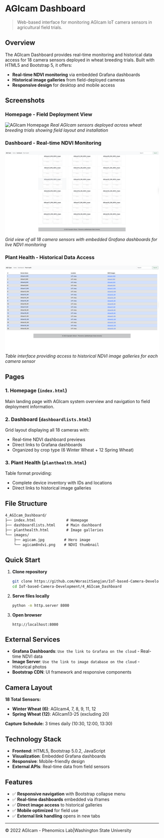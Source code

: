# AGIcam Dashboard

> Web-based interface for monitoring AGIcam IoT camera sensors in agricultural field trials.

## Overview

The AGIcam Dashboard provides real-time monitoring and historical data access for 18 camera sensors deployed in wheat breeding trials. Built with HTML5 and Bootstrap 5, it offers:

- **Real-time NDVI monitoring** via embedded Grafana dashboards
- **Historical image galleries** from field-deployed cameras  
- **Responsive design** for desktop and mobile access

## Screenshots

### Homepage - Field Deployment View
![AGIcam Homepage](https://github.com/WorasitSangjan/IoT-based-Camera-Development/blob/main/4_AGIcam_Dashboard/images/homepage-screenshort.png)
*Real AGIcam sensors deployed across wheat breeding trials showing field layout and installation*

### Dashboard - Real-time NDVI Monitoring  
![AGIcam Dashboard](https://github.com/WorasitSangjan/IoT-based-Camera-Development/blob/main/4_AGIcam_Dashboard/images/dashboard-screenshort.png)
*Grid view of all 18 camera sensors with embedded Grafana dashboards for live NDVI monitoring*

### Plant Health - Historical Data Access
![Plant Health Page](https://github.com/WorasitSangjan/IoT-based-Camera-Development/blob/main/4_AGIcam_Dashboard/images/planthealth-screenshort.png)
*Table interface providing access to historical NDVI image galleries for each camera sensor*

## Pages

### 1. Homepage (`index.html`)
Main landing page with AGIcam system overview and navigation to field deployment information.

### 2. Dashboard (`dashboardlists.html`) 
Grid layout displaying all 18 cameras with:
- Real-time NDVI dashboard previews
- Direct links to Grafana dashboards
- Organized by crop type (6 Winter Wheat + 12 Spring Wheat)

### 3. Plant Health (`planthealth.html`)
Table format providing:
- Complete device inventory with IDs and locations
- Direct links to historical image galleries

## File Structure

```
4_AGIcam_Dashboard/
├── index.html              # Homepage
├── dashboardlists.html     # Main dashboard  
├── planthealth.html        # Image galleries
└── images/
    ├── agicam.jpg         # Hero image
    └── agicam8ndvi.png    # NDVI thumbnail
```

## Quick Start

1. **Clone repository**
   ```bash
   git clone https://github.com/WorasitSangjan/IoT-based-Camera-Development.git
   cd IoT-based-Camera-Development/4_AGIcam_Dashboard
   ```

2. **Serve files locally**
   ```bash
   python -m http.server 8000
   ```

3. **Open browser**
   ```
   http://localhost:8000
   ```

## External Services

- **Grafana Dashboards**: `Use the link to Grafana on the cloud` - Real-time NDVI data
- **Image Server**: `Use the link to image database on the cloud` - Historical photos
- **Bootstrap CDN**: UI framework and responsive components

## Camera Layout

**18 Total Sensors:**
- **Winter Wheat (6)**: AGIcam4, 7, 8, 9, 11, 12
- **Spring Wheat (12)**: AGIcam13-25 (excluding 20)

**Capture Schedule:** 3 times daily (10:30, 12:00, 13:30)

## Technology Stack

- **Frontend**: HTML5, Bootstrap 5.0.2, JavaScript
- **Visualization**: Embedded Grafana dashboards
- **Responsive**: Mobile-friendly design
- **External APIs**: Real-time data from field sensors

## Features

- ✅ **Responsive navigation** with Bootstrap collapse menu
- ✅ **Real-time dashboards** embedded via iframes
- ✅ **Direct image access** to historical galleries
- ✅ **Mobile optimized** for field use
- ✅ **External link handling** opens in new tabs

---
© 2022 AGIcam - Phenomics Lab|Washington State University
